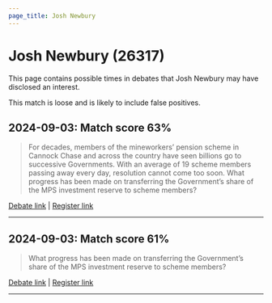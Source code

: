 ```yaml
---
page_title: Josh Newbury
---
```


# Josh Newbury  (26317)

This page contains possible times in debates that Josh Newbury may have disclosed an interest.

This match is loose and is likely to include false positives. 



## 2024-09-03: Match score 63%

>For decades, members of the mineworkers’ pension scheme in Cannock Chase and across the country have seen billions go to successive Governments. With an average of 19 scheme members passing away every day, resolution cannot come too soon. What progress has been made on transferring the Government’s share of the MPS investment reserve to scheme members?

[Debate link](https://www.theyworkforyou.com/debates/?id=2024-09-03c.155.6) | [Register link](https://www.theyworkforyou.com/mp/26317/register)


---



## 2024-09-03: Match score 61%

>What progress has been made on transferring the Government’s share of the MPS investment reserve to scheme members?

[Debate link](https://www.theyworkforyou.com/debates/?id=2024-09-03c.155.6) | [Register link](https://www.theyworkforyou.com/mp/26317/register)


---

